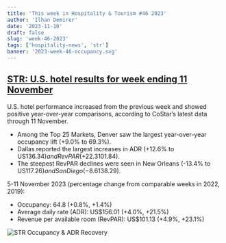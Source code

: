 ```yaml
---
title: 'This week in Hospitality & Tourism #46 2023'
author: 'Ilhan Demirer'
date: '2023-11-10'
draft: false
slug: 'week-46-2023'
tags: ['hospitality-news', 'str']
banner: '2023-week-46-occupancy.svg'
---
```


## [STR: U.S. hotel results for week ending 11 November](https://str.com/press-release/us-hotel-results-week-ending-11-november)

U.S. hotel performance increased from the previous week and showed positive year-over-year comparisons, according to CoStar’s latest data through 11 November.

- Among the Top 25 Markets, Denver saw the largest year-over-year occupancy lift (+9.0% to 69.3%).
- Dallas reported the largest increases in ADR (+12.6% to US$136.34) and RevPAR (+22.3% to US$101.84).
- The steepest RevPAR declines were seen in New Orleans (-13.4% to US$117.26) and San Diego (-8.6% to US$138.29).

5-11 November 2023 (percentage change from comparable weeks in 2022, 2019):

- Occupancy: 64.8 (+0.8%, +1.4%)
- Average daily rate (ADR): US$156.01 (+4.0%, +21.5%)
- Revenue per available room (RevPAR): US$101.13 (+4.9%, +23.1%)

![STR Occupancy & ADR Recovery](/images/blogimages/2023-week-46-occupancy.svg)
